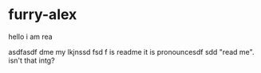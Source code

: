 # furry-alex
hello i am rea

asdfasdf
dme
my lkjnssd fsd f is readme
it is pronouncesdf sdd "read me".
isn't that intg?
